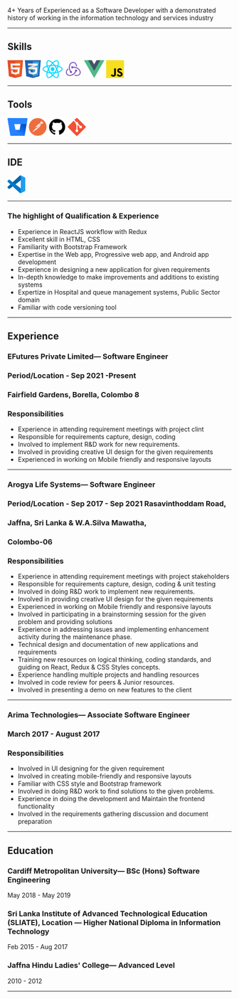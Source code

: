 4+ Years of Experienced as a Software Developer with a demonstrated
history of working in the information technology and services industry

---

## Skills

<p align='left'>
   <img src="/icons/html.png" alt="html" width="auto" height="40"/>
  <img src="/icons/css.png" alt="css" width="auto" height="40"/>
  <img src="/icons/react-js.png" alt="react" width="auto" height="40"/>
  <img src="/icons/redux.png" alt="redux" width="auto" height="40"/>
  <img src="/icons/vue-js.png" alt="vue" width="auto" height="40"/>
  <img src="/icons/js.png" alt="js" width="auto" height="40"/>
</p>

---
## Tools

<p align='left'>
   <img src="/icons/bitbucket.png" alt="bitbucket" width="auto" height="40"/>
  <img src="/icons/postman.png" alt="postman" width="auto" height="40"/>
  <img src="/icons/github.png" alt="github" width="auto" height="40"/>
   <img src="/icons/git.png" alt="git" width="auto" height="40"/>
</p>

---

## IDE

<p align='left'>
   <img src="/icons/vs.png" alt="vs" width="auto" height="40"/>
</p>

---

### The highlight of Qualification & Experience

* Experience in ReactJS workflow with Redux
* Excellent skill in HTML, CSS
* Familiarity  with Bootstrap Framework
* Expertise in the Web app, Progressive web app, and Android app development
* Experience in designing a new application for given requirements
* In-depth knowledge to make improvements and additions to existing systems
* Expertize in Hospital and queue management systems, Public Sector domain
* Familiar with code versioning tool

---

## Experience

### EFutures Private Limited— Software Engineer
### Period/Location - Sep 2021 -Present   
### Fairfield Gardens, Borella, Colombo 8

### Responsibilities

- Experience in attending  requirement meetings with project clint
- Responsible for requirements capture, design, coding
- Involved to implement R&D work for new requirements. 
- Involved in providing creative  UI design for the given requirements
- Experienced in working on  Mobile friendly and responsive layouts

---

### Arogya Life Systems— Software Engineer
### Period/Location - Sep 2017 - Sep 2021  Rasavinthoddam Road,
### Jaffna, Sri Lanka & W.A.Silva Mawatha,
### Colombo-06

### Responsibilities
- Experience in attending  requirement meetings with project stakeholders
- Responsible for requirements capture, design, coding & unit testing
- Involved in doing R&D work to implement new requirements. 
- Involved in providing creative  UI design for the given requirements
- Experienced in working on  Mobile friendly and responsive layouts
- Involved in participating in a brainstorming session for the given problem and providing solutions
- Experience in addressing issues and implementing enhancement activity during the maintenance phase.
- Technical design and documentation of new applications and requirements
- Training new resources on logical thinking, coding standards, and guiding on React, Redux & CSS Styles concepts.
- Experience handling multiple projects and handling resources
- Involved in code review for peers & Junior resources.
- Involved in presenting a demo on new features to the client

---

### Arima Technologies— Associate Software Engineer
### March 2017 -  August 2017 

### Responsibilities
- Involved in  UI designing  for the given requirement
- Involved in creating mobile-friendly and responsive layouts
- Familiar with CSS style and Bootstrap framework
- Involved in doing R&D work to find solutions to the given problems. 
- Experience in doing the development and Maintain the frontend functionality
- Involved in the requirements gathering discussion and document preparation

---

## Education

### **Cardiff Metropolitan University— BSc (Hons) Software Engineering**
May 2018 - May 2019

### **Sri Lanka Institute of Advanced Technological Education (SLIATE), Location — Higher National Diploma in Information Technology**
Feb 2015 - Aug 2017 

### **Jaffna Hindu Ladies' College— Advanced Level**
2010 - 2012

---

